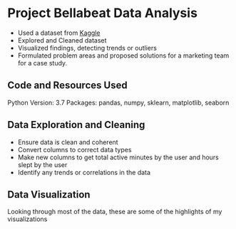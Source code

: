# Project Bellabeat Data Analysis
* Used a dataset from [Kaggle](https://www.kaggle.com/arashnic/fitbit)
* Explored and Cleaned dataset 
* Visualized findings, detecting trends or outliers
* Formulated problem areas and proposed solutions for a marketing team for a case study.

## Code and Resources Used
Python Version: 3.7
Packages: pandas, numpy, sklearn, matplotlib, seaborn

## Data Exploration and Cleaning
* Ensure data is clean and coherent
* Convert columns to correct data types
* Make new columns to get total active minutes by the user and hours slept by the user
* Identify any trends or correlations in the data

## Data Visualization
Looking through most of the data, these are some of the highlights of my visualizations
